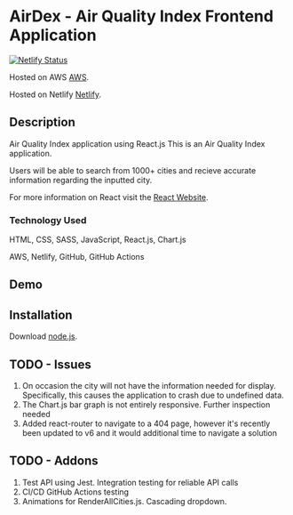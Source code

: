 # AirDex - Air Quality Index Frontend Application 

[![Netlify Status](https://api.netlify.com/api/v1/badges/f44a8f25-755a-4f57-b720-f6bbc3f1da11/deploy-status)](https://app.netlify.com/sites/airdex/deploys)


Hosted on AWS [AWS](https://main.dpsrlf9zur0gc.amplifyapp.com/).

Hosted on Netlify [Netlify](https://airdex.netlify.app/).


## Description

Air Quality Index application using React.js
This is an Air Quality Index application. 

Users will be able to search from 1000+ cities and recieve accurate information regarding the inputted city.

For more information on React visit the [React Website](https://reactjs.org/).

### Technology Used
HTML, CSS, SASS, JavaScript, React.js, Chart.js

AWS, Netlify, GitHub, GitHub Actions

## Demo



## Installation 

Download [node.js](https://nodejs.org/en/).

## TODO - Issues
1. On occasion the city will not have the information needed for display. Specifically, this causes the 
application to crash due to undefined data.
2. The Chart.js bar graph is not entirely responsive. Further inspection needed
3. Added react-router to navigate to a 404 page, however it's recently been updated to v6 and 
it would additional time to navigate a solution

## TODO - Addons
1. Test API using Jest. Integration testing for reliable API calls
2. CI/CD GitHub Actions testing
3. Animations for RenderAllCities.js. Cascading dropdown.


